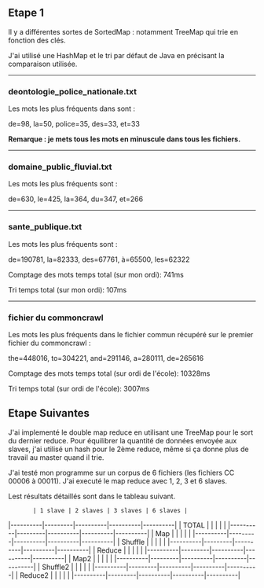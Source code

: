 ## Etape 1

Il y a différentes sortes de SortedMap : notamment TreeMap qui trie en fonction des clés. 

J'ai utilisé une HashMap et le tri par défaut de Java en précisant la comparaison utilisée.

---

### deontologie_police_nationale.txt

Les mots les plus fréquents dans  sont :

de=98, la=50, police=35, des=33, et=33

**Remarque : je mets tous les mots en minuscule dans tous les fichiers.**

---

### domaine_public_fluvial.txt

Les mots les plus fréquents sont :

de=630, le=425, la=364, du=347, et=266

---

### sante_publique.txt

Les mots les plus fréquents sont :

de=190781, la=82333, des=67761, à=65500, les=62322

Comptage des mots temps total (sur mon ordi): 741ms

Tri temps total (sur mon ordi): 107ms

---

### fichier du commoncrawl

Les mots les plus fréquents dans le fichier commun récupéré sur le premier fichier du commoncrawl : 

the=448016, to=304221, and=291146, a=280111, de=265616

Comptage des mots temps total (sur ordi de l'école): 10328ms

Tri temps total (sur ordi de l'école): 3007ms


## Etape Suivantes


J'ai implementé le double map reduce en utilisant une TreeMap pour le sort du dernier reduce.
Pour équilibrer la quantité de données envoyée aux slaves, j'ai utilisé un hash pour le 2ème reduce, même si ça donne plus de travail au master quand il trie.

J'ai testé mon programme sur un corpus de 6 fichiers (les fichiers CC 00006 à 00011). J'ai executé le map reduce avec 1, 2, 3 et 6 slaves.

Lest résultats détaillés sont dans le tableau suivant.


           | 1 slave | 2 slaves | 3 slaves | 6 slaves |
|----------|---------|----------|----------|----------|
|   TOTAL  |         |          |          |          |
|----------|---------|----------|----------|----------|
|    Map   |         |          |          |          |
|----------|---------|----------|----------|----------|
| Shuffle  |         |          |          |          |
|----------|---------|----------|----------|----------|
|  Reduce  |         |          |          |          |
|----------|---------|----------|----------|----------|
|   Map2   |         |          |          |          |
|----------|---------|----------|----------|----------|
| Shuffle2 |         |          |          |          |
|----------|---------|----------|----------|----------|
| Reduce2  |         |          |          |          |
|----------|---------|----------|----------|----------|       